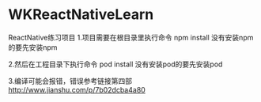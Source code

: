 # WKReactNativeLearn
ReactNative练习项目
1.项目需要在根目录里执行命令 npm install
没有安装npm的要先安装npm

2.然后在工程目录下执行命令 pod install 
没有安装pod的要先安装pod

3.编译可能会报错，错误参考链接第四部 http://www.jianshu.com/p/7b02dcba4a80

